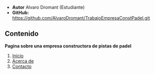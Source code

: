 
- **Autor** Alvaro Dromant (Estudiante)
- **GitHub:** https://github.com/AlvaroDromant/TrabajoEmpresaConstPadel.git

## Contenido

**Pagina sobre una empresa constructora de pistas de padel**

1. [Inicio](/index.html)
2. [Acerca de](/acerca.html)
3. [Contacto](/formulario.html)
